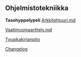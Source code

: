 ## Ohjelmistotekniikka 

**Tasohyppelypeli**
[Arkkitehtuuri.md](https://github.com/ElisaMero/ot_harjoitustyo/blob/master/dokumentaatio/arkkitehtuuri.md)

[Vaatimusmaarittely.md](https://github.com/ElisaMero/ot_harjoitustyo/blob/master/dokumentaatio/vaatimusmaarittely.md)

[Tyoaikakirjanpito](https://github.com/ElisaMero/ot_harjoitustyo/blob/master/dokumentaatio/tyoaikakirjanpito.md)

[Changelog](https://github.com/ElisaMero/ot_harjoitustyo/blob/master/dokumentaatio/changelog.md)



